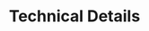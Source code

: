 ---
title: Technical Details
layout: page
redirect_from:
  - /technical-details-old/
redirect_to:
  - https://iiif.io/api/
---